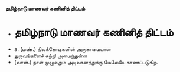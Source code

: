 **தமிழ்நாடு மாணவர் கணினித் திட்டம்**
- # தமிழ்நாடு மாணவர் கணினித் திட்டம்
- a. (மண்.) நிலக்கோடிகளின் அருகாமையான
- துருவங்களைச் சுற்றி அமைந்துள்ள
- (வான்.) நாள் முழுவதும் அடிவானத்துக்கு மேலேயே காணப்படுகிற.

